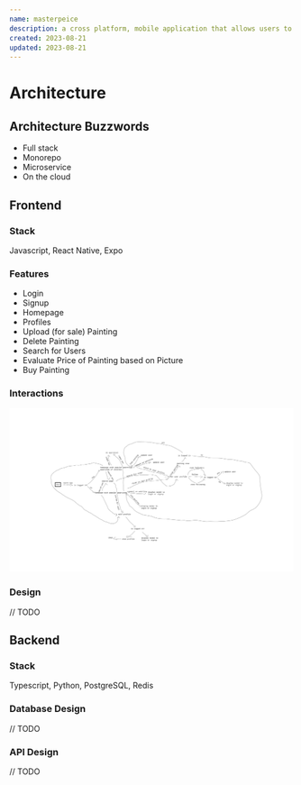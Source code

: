 ```yaml
---
name: masterpeice
description: a cross platform, mobile application that allows users to buy and sell paintings. The killer feature of this application is the patina model which predicts the value of a painting, helping both art sellers and art dealers come up with a fair price for a painting and creates an efficient market.
created: 2023-08-21
updated: 2023-08-21
---
```


# Architecture

## Architecture Buzzwords

- Full stack
- Monorepo
- Microservice
- On the cloud

## Frontend

### Stack

Javascript, React Native, Expo

### Features

- Login
- Signup 
- Homepage 
- Profiles 
- Upload (for sale) Painting 
- Delete Painting
- Search for Users
- Evaluate Price of Painting based on Picture
- Buy Painting

### Interactions

<img src="./assets/frontend-interaction.png" />

### Design

// TODO

## Backend

### Stack

Typescript, Python, PostgreSQL, Redis

### Database Design

// TODO

### API Design

// TODO
